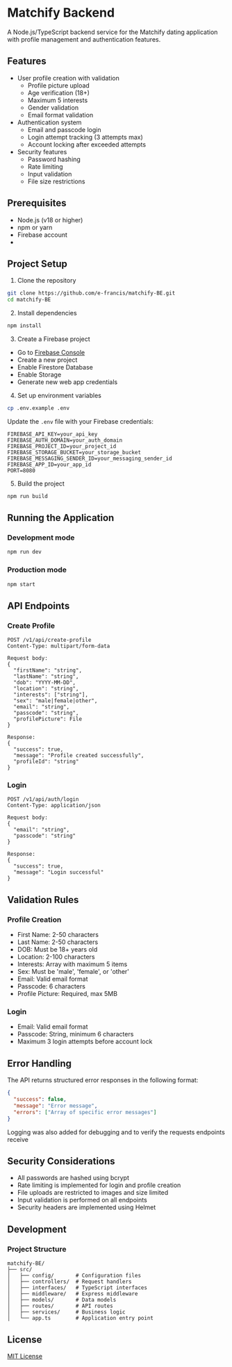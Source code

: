 # Matchify Backend

A Node.js/TypeScript backend service for the Matchify dating application with profile management and authentication features.

## Features

- User profile creation with validation
  - Profile picture upload
  - Age verification (18+)
  - Maximum 5 interests
  - Gender validation
  - Email format validation
- Authentication system
  - Email and passcode login
  - Login attempt tracking (3 attempts max)
  - Account locking after exceeded attempts
- Security features
  - Password hashing
  - Rate limiting
  - Input validation
  - File size restrictions

## Prerequisites

- Node.js (v18 or higher)
- npm or yarn
- Firebase account
- 
## Project Setup

1. Clone the repository
```bash
git clone https://github.com/e-francis/matchify-BE.git
cd matchify-BE
```

2. Install dependencies
```bash
npm install
```

3. Create a Firebase project
- Go to [Firebase Console](https://console.firebase.google.com/)
- Create a new project
- Enable Firestore Database
- Enable Storage
- Generate new web app credentials

4. Set up environment variables
```bash
cp .env.example .env
```
Update the `.env` file with your Firebase credentials:
```env
FIREBASE_API_KEY=your_api_key
FIREBASE_AUTH_DOMAIN=your_auth_domain
FIREBASE_PROJECT_ID=your_project_id
FIREBASE_STORAGE_BUCKET=your_storage_bucket
FIREBASE_MESSAGING_SENDER_ID=your_messaging_sender_id
FIREBASE_APP_ID=your_app_id
PORT=8080
```

5. Build the project
```bash
npm run build
```

## Running the Application

### Development mode
```bash
npm run dev
```

### Production mode
```bash
npm start
```

## API Endpoints

### Create Profile
```http
POST /v1/api/create-profile
Content-Type: multipart/form-data

Request body:
{
  "firstName": "string",
  "lastName": "string",
  "dob": "YYYY-MM-DD",
  "location": "string",
  "interests": ["string"],
  "sex": "male|female|other",
  "email": "string",
  "passcode": "string",
  "profilePicture": File
}

Response:
{
  "success": true,
  "message": "Profile created successfully",
  "profileId": "string"
}
```

### Login
```http
POST /v1/api/auth/login
Content-Type: application/json

Request body:
{
  "email": "string",
  "passcode": "string"
}

Response:
{
  "success": true,
  "message": "Login successful"
}
```

## Validation Rules

### Profile Creation
- First Name: 2-50 characters
- Last Name: 2-50 characters
- DOB: Must be 18+ years old
- Location: 2-100 characters
- Interests: Array with maximum 5 items
- Sex: Must be 'male', 'female', or 'other'
- Email: Valid email format
- Passcode: 6 characters
- Profile Picture: Required, max 5MB

### Login
- Email: Valid email format
- Passcode: String, minimum 6 characters
- Maximum 3 login attempts before account lock


## Error Handling

The API returns structured error responses in the following format:
```json
{
  "success": false,
  "message": "Error message",
  "errors": ["Array of specific error messages"]
}
```
Logging was also added for debugging and to verify the requests endpoints receive

## Security Considerations

- All passwords are hashed using bcrypt
- Rate limiting is implemented for login and profile creation
- File uploads are restricted to images and size limited
- Input validation is performed on all endpoints
- Security headers are implemented using Helmet

## Development

### Project Structure
```
matchify-BE/
├── src/
│   ├── config/       # Configuration files
│   ├── controllers/  # Request handlers
│   ├── interfaces/   # TypeScript interfaces
│   ├── middleware/   # Express middleware
│   ├── models/       # Data models
│   ├── routes/       # API routes
│   ├── services/     # Business logic
│   └── app.ts        # Application entry point
```


## License

[MIT License](LICENSE)
